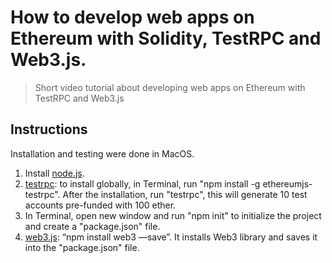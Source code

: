 # How to develop web apps on Ethereum with Solidity, TestRPC and Web3.js.

> Short video tutorial about developing web apps on Ethereum with TestRPC and Web3.js

## Instructions
Installation and testing were done in MacOS.
1. Install [node.js](http://nodejs.org/).
2. [testrpc](https://github.com/ethereumjs/testrpc): to install globally, in Terminal, run "npm install -g ethereumjs-testrpc". After the installation, run "testrpc", this will generate 10 test accounts pre-funded with 100 ether. 
3. In Terminal, open new window and run "npm init" to initialize the project and create a "package.json" file. 
4. [web3.js](https://github.com/ethereum/web3.js/): “npm install web3 —save”. It installs Web3 library and saves it into the "package.json" file.
